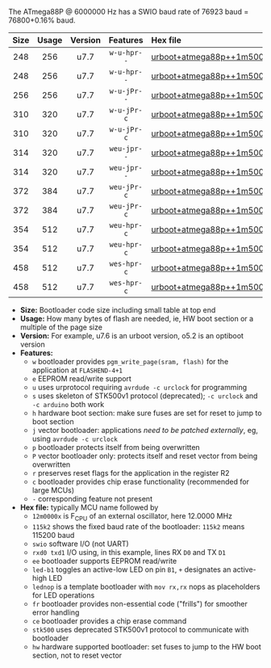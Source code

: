 The ATmega88P @ 6000000 Hz has a SWIO baud rate of 76923 baud = 76800+0.16% baud.

|Size|Usage|Version|Features|Hex file|
|:-:|:-:|:-:|:-:|:--|
|248|256|u7.7|`w-u-hpr--`|[urboot+atmega88p++1m5000x+++19k2_swio_rxd0_txd1_led+b5_hw.hex](https://raw.githubusercontent.com/stefanrueger/urboot.hex/main/mcus/atmega88p/external_oscillator/fcpu++1m5000_Hz/br+++19k2_bps/urboot+atmega88p++1m5000x+++19k2_swio_rxd0_txd1_led+b5_hw.hex)|
|248|256|u7.7|`w-u-hpr--`|[urboot+atmega88p++1m5000x+++19k2_swio_rxd0_txd1_lednop_hw.hex](https://raw.githubusercontent.com/stefanrueger/urboot.hex/main/mcus/atmega88p/external_oscillator/fcpu++1m5000_Hz/br+++19k2_bps/urboot+atmega88p++1m5000x+++19k2_swio_rxd0_txd1_lednop_hw.hex)|
|256|256|u7.7|`w-u-jPr--`|[urboot+atmega88p++1m5000x+++19k2_swio_rxd0_txd1.hex](https://raw.githubusercontent.com/stefanrueger/urboot.hex/main/mcus/atmega88p/external_oscillator/fcpu++1m5000_Hz/br+++19k2_bps/urboot+atmega88p++1m5000x+++19k2_swio_rxd0_txd1.hex)|
|310|320|u7.7|`w-u-jPr-c`|[urboot+atmega88p++1m5000x+++19k2_swio_rxd0_txd1_led+b5_fr_ce.hex](https://raw.githubusercontent.com/stefanrueger/urboot.hex/main/mcus/atmega88p/external_oscillator/fcpu++1m5000_Hz/br+++19k2_bps/urboot+atmega88p++1m5000x+++19k2_swio_rxd0_txd1_led+b5_fr_ce.hex)|
|310|320|u7.7|`w-u-jPr-c`|[urboot+atmega88p++1m5000x+++19k2_swio_rxd0_txd1_lednop_fr_ce.hex](https://raw.githubusercontent.com/stefanrueger/urboot.hex/main/mcus/atmega88p/external_oscillator/fcpu++1m5000_Hz/br+++19k2_bps/urboot+atmega88p++1m5000x+++19k2_swio_rxd0_txd1_lednop_fr_ce.hex)|
|314|320|u7.7|`weu-jpr--`|[urboot+atmega88p++1m5000x+++19k2_swio_rxd0_txd1_ee_led+b5.hex](https://raw.githubusercontent.com/stefanrueger/urboot.hex/main/mcus/atmega88p/external_oscillator/fcpu++1m5000_Hz/br+++19k2_bps/urboot+atmega88p++1m5000x+++19k2_swio_rxd0_txd1_ee_led+b5.hex)|
|314|320|u7.7|`weu-jpr--`|[urboot+atmega88p++1m5000x+++19k2_swio_rxd0_txd1_ee_lednop.hex](https://raw.githubusercontent.com/stefanrueger/urboot.hex/main/mcus/atmega88p/external_oscillator/fcpu++1m5000_Hz/br+++19k2_bps/urboot+atmega88p++1m5000x+++19k2_swio_rxd0_txd1_ee_lednop.hex)|
|372|384|u7.7|`weu-jPr-c`|[urboot+atmega88p++1m5000x+++19k2_swio_rxd0_txd1_ee_led+b5_fr_ce.hex](https://raw.githubusercontent.com/stefanrueger/urboot.hex/main/mcus/atmega88p/external_oscillator/fcpu++1m5000_Hz/br+++19k2_bps/urboot+atmega88p++1m5000x+++19k2_swio_rxd0_txd1_ee_led+b5_fr_ce.hex)|
|372|384|u7.7|`weu-jPr-c`|[urboot+atmega88p++1m5000x+++19k2_swio_rxd0_txd1_ee_lednop_fr_ce.hex](https://raw.githubusercontent.com/stefanrueger/urboot.hex/main/mcus/atmega88p/external_oscillator/fcpu++1m5000_Hz/br+++19k2_bps/urboot+atmega88p++1m5000x+++19k2_swio_rxd0_txd1_ee_lednop_fr_ce.hex)|
|354|512|u7.7|`weu-hpr-c`|[urboot+atmega88p++1m5000x+++19k2_swio_rxd0_txd1_ee_led+b5_fr_ce_hw.hex](https://raw.githubusercontent.com/stefanrueger/urboot.hex/main/mcus/atmega88p/external_oscillator/fcpu++1m5000_Hz/br+++19k2_bps/urboot+atmega88p++1m5000x+++19k2_swio_rxd0_txd1_ee_led+b5_fr_ce_hw.hex)|
|354|512|u7.7|`weu-hpr-c`|[urboot+atmega88p++1m5000x+++19k2_swio_rxd0_txd1_ee_lednop_fr_ce_hw.hex](https://raw.githubusercontent.com/stefanrueger/urboot.hex/main/mcus/atmega88p/external_oscillator/fcpu++1m5000_Hz/br+++19k2_bps/urboot+atmega88p++1m5000x+++19k2_swio_rxd0_txd1_ee_lednop_fr_ce_hw.hex)|
|458|512|u7.7|`wes-hpr-c`|[urboot+atmega88p++1m5000x+++19k2_swio_rxd0_txd1_ee_led+b5_fr_ce_stk500_hw.hex](https://raw.githubusercontent.com/stefanrueger/urboot.hex/main/mcus/atmega88p/external_oscillator/fcpu++1m5000_Hz/br+++19k2_bps/urboot+atmega88p++1m5000x+++19k2_swio_rxd0_txd1_ee_led+b5_fr_ce_stk500_hw.hex)|
|458|512|u7.7|`wes-hpr-c`|[urboot+atmega88p++1m5000x+++19k2_swio_rxd0_txd1_ee_lednop_fr_ce_stk500_hw.hex](https://raw.githubusercontent.com/stefanrueger/urboot.hex/main/mcus/atmega88p/external_oscillator/fcpu++1m5000_Hz/br+++19k2_bps/urboot+atmega88p++1m5000x+++19k2_swio_rxd0_txd1_ee_lednop_fr_ce_stk500_hw.hex)|

- **Size:** Bootloader code size including small table at top end
- **Usage:** How many bytes of flash are needed, ie, HW boot section or a multiple of the page size
- **Version:** For example, u7.6 is an urboot version, o5.2 is an optiboot version
- **Features:**
  + `w` bootloader provides `pgm_write_page(sram, flash)` for the application at `FLASHEND-4+1`
  + `e` EEPROM read/write support
  + `u` uses urprotocol requiring `avrdude -c urclock` for programming
  + `s` uses skeleton of STK500v1 protocol (deprecated); `-c urclock` and `-c arduino` both work
  + `h` hardware boot section: make sure fuses are set for reset to jump to boot section
  + `j` vector bootloader: applications *need to be patched externally*, eg, using `avrdude -c urclock`
  + `p` bootloader protects itself from being overwritten
  + `P` vector bootloader only: protects itself and reset vector from being overwritten
  + `r` preserves reset flags for the application in the register R2
  + `c` bootloader provides chip erase functionality (recommended for large MCUs)
  + `-` corresponding feature not present
- **Hex file:** typically MCU name followed by
  + `12m0000x` is F<sub>CPU</sub> of an external oscillator, here 12.0000 MHz
  + `115k2` shows the fixed baud rate of the bootloader: `115k2` means 115200 baud
  + `swio` software I/O (not UART)
  + `rxd0 txd1` I/O using, in this example, lines RX `D0` and TX `D1`
  + `ee` bootloader supports EEPROM read/write
  + `led-b1` toggles an active-low LED on pin `B1`, `+` designates an active-high LED
  + `lednop` is a template bootloader with `mov rx,rx` nops as placeholders for LED operations
  + `fr` bootloader provides non-essential code ("frills") for smoother error handling
  + `ce` bootloader provides a chip erase command
  + `stk500` uses deprecated STK500v1 protocol to communicate with bootloader
  + `hw` hardware supported bootloader: set fuses to jump to the HW boot section, not to reset vector
